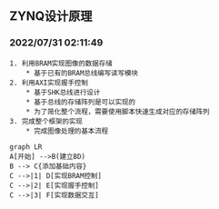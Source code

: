 <!--
##################################################################################
## Company: fpgaPublish
## Engineer: f
## 
## Create Date: 2022/07/31 02:11:38
## Design Name: version
## Module Name: 
## Project Name: 
## Target Devices: 
## Tool Versions: 
## Description: 
## 
## Dependencies: 
##  
## Revision: 
## Revision 0.01 - File Created 
## Additional Comments:
## 
##################################################################################
-->

<span id="22"></span>
## ZYNQ设计原理
### 2022/07/31 02:11:49
    1. 利用BRAM实现图像的数据存储
        * 基于已有的BRAM总线编写读写模块
    2. 利用AXI实现握手控制
        * 基于SHK总线进行设计
        * 基于总线的存储阵列是可以实现的
        * 为了简化整个流程，需要使用脚本快速生成对应的存储阵列
    3. 完成整个框架的实现
        * 完成图像处理的基本流程
```mermaid
graph LR
A[开始] -->B(建立BD)
B --> C{添加基础内容}
C -->|1| D[实现BRAM控制]
C -->|2| E[实现握手控制]
C -->|3| F[实现数据交互]
```